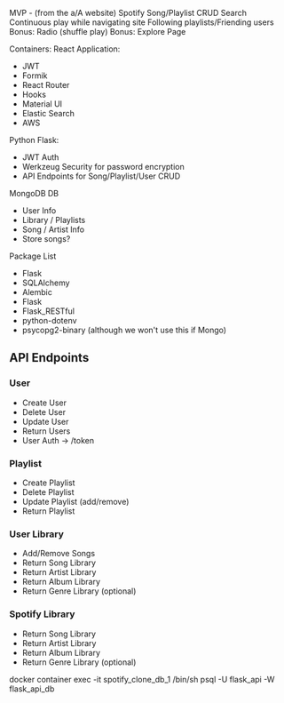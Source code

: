 MVP - (from the a/A website)
Spotify
Song/Playlist CRUD
Search
Continuous play while navigating site
Following playlists/Friending users
Bonus: Radio (shuffle play)
Bonus: Explore Page


Containers:
React Application:
  - JWT
  - Formik
  - React Router
  - Hooks
  - Material UI
  - Elastic Search
  - AWS

Python Flask:
  - JWT Auth
  - Werkzeug Security for password encryption
  - API Endpoints for Song/Playlist/User CRUD

MongoDB DB
  - User Info
  - Library / Playlists
  - Song / Artist Info
  - Store songs?


Package List
  - Flask
  - SQLAlchemy
  - Alembic
  - Flask
  - Flask_RESTful
  - python-dotenv
  - psycopg2-binary (although we won't use this if Mongo)



## API Endpoints

### User
- Create User
- Delete User
- Update User
- Return Users
- User Auth -> /token

### Playlist
- Create Playlist
- Delete Playlist
- Update Playlist (add/remove)
- Return Playlist

### User Library
- Add/Remove Songs
- Return Song Library
- Return Artist Library
- Return Album Library
- Return Genre Library (optional)

### Spotify Library
- Return Song Library
- Return Artist Library
- Return Album Library
- Return Genre Library (optional)


docker container exec -it spotify_clone_db_1 /bin/sh
psql -U flask_api -W flask_api_db
